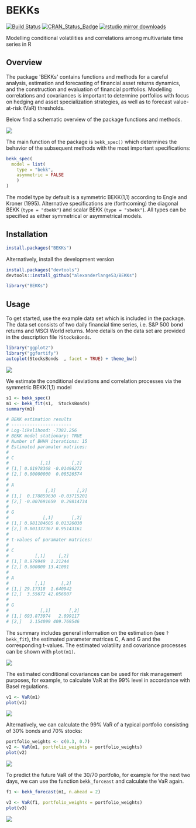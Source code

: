 BEKKs
=====
[![Build Status](https://travis-ci.com/alexanderlange53/BEKKs.svg?branch=master)](https://travis-ci.com/alexanderlange53/BEKKs)
[![CRAN\_Status\_Badge](http://www.r-pkg.org/badges/version/BEKKs)](https://cran.r-project.org/package=BEKKs) 
[![rstudio mirror downloads](http://cranlogs.r-pkg.org/badges/grand-total/BEKKs)](https://cran.r-project.org/package=BEKKs)

Modelling conditional volatilities and correlations among multivariate time series in R

## Overview

The package 'BEKKs' contains functions and methods for a careful analysis, estimation and forecasting of financial asset returns dynamics, and the construction and evaluation of financial portfolios. Modelling correlations and covariances is important to determine portfolios with focus on hedging and asset specialization strategies, as well as to forecast value-at-risk (VaR) thresholds. 

Below find a schematic overview of the package functions and methods.

![](man/figures/flow.png) 

The main function of the package is `bekk_spec()` which determines the behavior of the subsequent methods with the most important specifications:

```r
bekk_spec(
  model = list(
    type = "bekk", 
    asymmetric = FALSE
    )
)
```

The model type by default is a symmetric BEKK(1,1) according to Engle and Kroner (1995). Alternative specifications are (forthcoming) the diagonal BEKK (`type = "dbekk"`) and scalar BEKK (`type = "sbekk"`). All types can be specified as either symmetrical or asymmetrical models.     

## Installation

```r
install.packages("BEKKs")
```

Alternatively, install the development version


```r
install.packages("devtools")
devtools::install_github("alexanderlange53/BEKKs")
```


```r
library("BEKKs")
```

## Usage

To get started, use the example data set which is included in the package. The data set consists of two daily financial time series, i.e. S&P 500 bond returns and MSCI World returns. More details on the data set are provided in the description file `?StocksBonds`.

```r
library("ggplot2")
library("ggfortify")
autoplot(StocksBonds  , facet = TRUE) + theme_bw()
```

![](man/figures/Data.png)

We estimate the conditional deviations and correlation processes via the symmetric BEKK(1,1) model

```r
s1 <- bekk_spec()
m1 <- bekk_fit(s1,  StocksBonds)
summary(m1)

# BEKK estimation results
# -----------------------
# Log-likelihood: -7382.256
# BEKK model stationary: TRUE
# Number of BHHH iterations: 15
# Estimated paramater matrices: 
# 
# C 
#            [,1]        [,2]
# [1,] 0.01978368 -0.01496272
# [2,] 0.00000000  0.08526574
# 
# A 
#              [,1]        [,2]
# [1,]  0.178859630 -0.03715201
# [2,] -0.007691659  0.29814734
# 
# G 
#             [,1]       [,2]
# [1,] 0.981184605 0.01326038
# [2,] 0.001337367 0.95143161
# 
# t-values of paramater matrices: 
# 
# C 
#          [,1]     [,2]
# [1,] 8.979949  1.21244
# [2,] 0.000000 13.41001
# 
# A 
#          [,1]      [,2]
# [1,] 29.17318  1.640942
# [2,]  3.55672 42.056807
# 
# G 
#            [,1]       [,2]
# [1,] 693.873974   2.099117
# [2,]   2.154099 409.769546
```

The summary includes general information on the estimation (see `?bekk_fit`), the estimated parameter matrices C, A and G and the corresponding t-values. The estimated volatility and covariance processes can be shown with `plot(m1)`.

![](man/figures/est_vola.png)

The estimated conditional covariances can be used for risk management purposes, for example, to calculate VaR at the 99% level in accordance with Basel regulations.

```r
v1 <- VaR(m1)
plot(v1)
```

![](man/figures/VaR_in_sample.png)

Alternatively, we can calculate the 99% VaR of a typical portfolio consisting of 30% bonds and 70% stocks:

```r
portfolio_weights <- c(0.3, 0.7)
v2 <- VaR(m1, portfolio_weights = portfolio_weights)
plot(v2)
```
![](man/figures/VaR_portfolio3070.png)

To predict the future VaR of the 30/70 portfolio, for example for the next two days, we can use the function `bekk_forceast` and calculate the VaR again.

```r
f1 <- bekk_forecast(m1, n.ahead = 2)

v3 <- VaR(f1, portfolio_weights = portfolio_weights)
plot(v3)
```
![](man/figures/VaR_portfolio_forecast.png)
